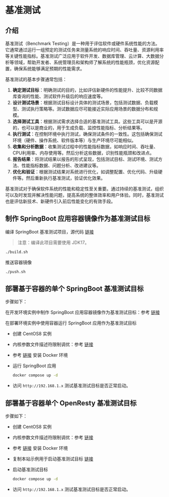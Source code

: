 # 基准测试

## 介绍

基准测试（Benchmark Testing）是一种用于评估软件或硬件系统性能的方法。它通常通过运行一组预定的测试任务来测量系统的响应时间、吞吐量、资源利用率等关键性能指标。基准测试广泛应用于软件开发、数据库管理、云计算、大数据分析等领域，帮助开发者、系统管理员和架构师了解系统的性能瓶颈，优化资源配置，确保系统能够满足预期的性能需求。

基准测试的基本步骤通常包括：

1. **确定测试目标**：明确测试的目的，比如评估新硬件的性能提升、比较不同数据库查询的性能、测试软件升级后的响应速度等。
2. **设计测试场景**：根据测试目标设计具体的测试场景，包括测试数据、负载模型、测试执行策略等。测试数据应尽可能接近实际应用场景的数据分布和规模。
3. **选择测试工具**：根据测试需求选择合适的基准测试工具。这些工具可以是开源的，也可以是商业的，用于生成负载、监控性能指标、分析结果等。
4. **执行测试**：在控制环境中执行测试，确保测试条件的一致性。这包括确保测试环境（硬件、操作系统、软件版本等）与生产环境尽可能相似。
5. **收集和分析数据**：收集测试过程中的性能指标数据，如响应时间、吞吐量、CPU利用率、内存使用等。然后分析这些数据，识别性能瓶颈和改进点。
6. **报告结果**：将测试结果以报告的形式呈现，包括测试目标、测试环境、测试方法、性能指标数据、问题分析、改进建议等。
7. **优化和验证**：根据测试结果对系统进行优化，如调整配置、优化代码、升级硬件等。然后重新执行基准测试，验证优化效果。

基准测试对于确保软件系统的性能和稳定性至关重要。通过持续的基准测试，组织可以及时发现并解决性能问题，提高系统的整体效率和用户体验。同时，基准测试也是评估新技术、新硬件引入前后性能变化的有效手段。



## 制作 SpringBoot 应用容器镜像作为基准测试目标

编译 SpringBoot 基准测试项目，源代码 [链接](https://gitee.com/dexterleslie/demonstration/tree/main/demo-benchmark/demo-spring-boot-benchmark)

>注意：编译此项目需要使用 JDK17。

```bash
./build.sh
```

推送容器镜像

```bash
./push.sh
```



## 部署基于容器的单个 SpringBoot 基准测试目标

步骤如下：

在开发环境实例中制作 SpringBoot 应用容器镜像作为基准测试目标：参考 <a href="/benchmark/README.html#制作-springboot-应用容器镜像作为基准测试目标" target="_blank">链接</a>

在部署环境实例中使用容器运行 SpringBoot 应用作为基准测试目标

- 创建 CentOS8 实例

- 内核参数文件描述符限制调优：参考 <a href="/linux/README.html#设置" target="_blank">链接</a>

- 参考 <a href="/docker/docker的安装.html#使用-dcli-安装" target="_blank">链接</a> 安装 Docker 环境

- 运行 SpringBoot 应用

  ```bash
  docker compose up -d
  ```

- 访问 `http://192.168.1.x` 测试基准测试目标是否正常启动。

  


## 部署基于容器单个 OpenResty 基准测试目标

步骤如下：

- 创建 CentOS8 实例

- 内核参数文件描述符限制调优：参考 <a href="/linux/README.html#设置" target="_blank">链接</a>

- 参考 <a href="/docker/docker的安装.html#使用-dcli-安装" target="_blank">链接</a> 安装 Docker 环境

- 复制本站示例用于启动基准测试目标 [链接](https://gitee.com/dexterleslie/demonstration/tree/master/demo-benchmark/demo-openresty-standalone-benchmark)

- 启动基准测试目标

  ```bash
  docker compose up -d
  ```

- 访问 `http://192.168.1.x` 测试基准测试目标是否正常启动。

